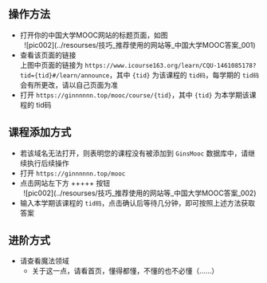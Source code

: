 ## 操作方法  
- 打开你的中国大学MOOC网站的标题页面，如图  
    <center>![pic002](../resourses/技巧_推荐使用的网站等_中国大学MOOC答案_001)</center>  
- 查看该页面的链接  
    上图中页面的链接为 `https://www.icourse163.org/learn/CQU-1461085178?tid={tid}#/learn/announce`，其中 `{tid}` 为该课程的 `tid码`，每学期的 `tid码` 会有所更改，请以自己页面为准  
- 打开 `https://ginnnnnn.top/mooc/course/{tid}`，其中 `{tid}` 为本学期该课程的 tid码  

## 课程添加方式  
- 若该域名无法打开，则表明您的课程没有被添加到 `GinsMooc` 数据库中，请继续执行后续操作  
- 打开 `https://ginnnnnn.top/mooc`  
- 点击网站左下方 +++++ 按钮  
    <center>![pic002](../resourses/技巧_推荐使用的网站等_中国大学MOOC答案_002)</center>  
- 输入本学期该课程的 `tid码`，点击确认后等待几分钟，即可按照上述方法获取答案  

## 进阶方式  
- 请查看魔法领域  
    - 关于这一点，请看首页，懂得都懂，不懂的也不必懂（……）  